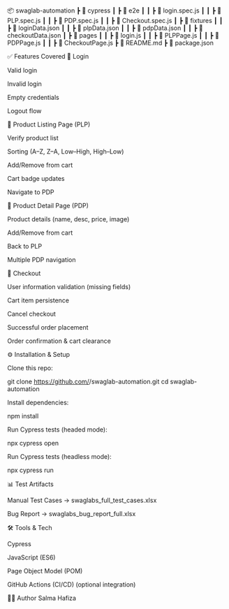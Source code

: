 📦 swaglab-automation
 ┣ 📂 cypress
 ┃ ┣ 📂 e2e
 ┃ ┃ ┣ 📜 login.spec.js
 ┃ ┃ ┣ 📜 PLP.spec.js
 ┃ ┃ ┣ 📜 PDP.spec.js
 ┃ ┃ ┣ 📜 Checkout.spec.js
 ┃ ┣ 📂 fixtures
 ┃ ┃ ┣ 📜 loginData.json
 ┃ ┃ ┣ 📜 plpData.json
 ┃ ┃ ┣ 📜 pdpData.json
 ┃ ┃ ┣ 📜 checkoutData.json
 ┃ ┣ 📂 pages
 ┃ ┃ ┣ 📜 login.js
 ┃ ┃ ┣ 📜 PLPPage.js
 ┃ ┃ ┣ 📜 PDPPage.js
 ┃ ┃ ┣ 📜 CheckoutPage.js
 ┣ 📜 README.md
 ┣ 📜 package.json

✅ Features Covered
🔹 Login

Valid login

Invalid login

Empty credentials

Logout flow

🔹 Product Listing Page (PLP)

Verify product list

Sorting (A–Z, Z–A, Low–High, High–Low)

Add/Remove from cart

Cart badge updates

Navigate to PDP

🔹 Product Detail Page (PDP)

Product details (name, desc, price, image)

Add/Remove from cart

Back to PLP

Multiple PDP navigation

🔹 Checkout

User information validation (missing fields)

Cart item persistence

Cancel checkout

Successful order placement

Order confirmation & cart clearance

⚙️ Installation & Setup

Clone this repo:

git clone https://github.com/<your-username>/swaglab-automation.git
cd swaglab-automation


Install dependencies:

npm install


Run Cypress tests (headed mode):

npx cypress open


Run Cypress tests (headless mode):

npx cypress run

📊 Test Artifacts

Manual Test Cases → swaglabs_full_test_cases.xlsx

Bug Report → swaglabs_bug_report_full.xlsx

🛠 Tools & Tech

Cypress

JavaScript (ES6)

Page Object Model (POM)

GitHub Actions (CI/CD) (optional integration)

👩‍💻 Author
Salma Hafiza
